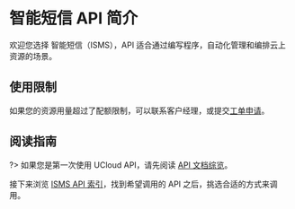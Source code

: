 



# 智能短信 API 简介

欢迎您选择 智能短信（ISMS），API 适合通过编写程序，自动化管理和编排云上资源的场景。

## 使用限制

如果您的资源用量超过了配额限制，可以联系客户经理，或提交[工单申请](https://accountv2.ucloud.cn/work_ticket)。

## 阅读指南

?> 如果您是第一次使用 UCloud API，请先阅读 [API 文档综览](/api/summary/)。

接下来浏览 [ISMS API 索引](api/isms-api/index.md)，找到希望调用的 API 之后，挑选合适的方式来调用。






